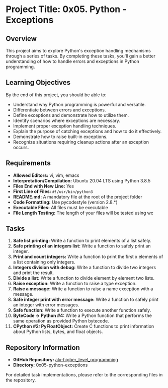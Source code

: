 # Project Title: 0x05. Python - Exceptions

## Overview
This project aims to explore Python's exception handling mechanisms through a series of tasks. By completing these tasks, you'll gain a better understanding of how to handle errors and exceptions in Python programming.

## Learning Objectives
By the end of this project, you should be able to:
- Understand why Python programming is powerful and versatile.
- Differentiate between errors and exceptions.
- Define exceptions and demonstrate how to utilize them.
- Identify scenarios where exceptions are necessary.
- Implement proper exception handling techniques.
- Explain the purpose of catching exceptions and how to do it effectively.
- Demonstrate how to raise built-in exceptions.
- Recognize situations requiring cleanup actions after an exception occurs.

## Requirements
- **Allowed Editors:** vi, vim, emacs
- **Interpretation/Compilation:** Ubuntu 20.04 LTS using Python 3.8.5
- **Files End with New Line:** Yes
- **First Line of Files:** `#!/usr/bin/python3`
- **README.md:** A mandatory file at the root of the project folder
- **Code Formatting:** Use pycodestyle (version 2.8.\*)
- **Executable Files:** All files must be executable
- **File Length Testing:** The length of your files will be tested using wc

## Tasks
1. **Safe list printing:** Write a function to print elements of a list safely.
2. **Safe printing of an integers list:** Write a function to safely print an integer.
3. **Print and count integers:** Write a function to print the first x elements of a list containing only integers.
4. **Integers division with debug:** Write a function to divide two integers and print the result.
5. **Divide a list:** Write a function to divide element by element two lists.
6. **Raise exception:** Write a function to raise a type exception.
7. **Raise a message:** Write a function to raise a name exception with a message.
8. **Safe integer print with error message:** Write a function to safely print an integer with error messages.
9. **Safe function:** Write a function to execute another function safely.
10. **ByteCode -> Python #4:** Write a Python function that performs the same operation as provided Python bytecode.
11. **CPython #2: PyFloatObject:** Create C functions to print information about Python lists, bytes, and float objects.

## Repository Information
- **GitHub Repository:** [alx-higher_level_programming](https://github.com/username/alx-higher_level_programming)
- **Directory:** 0x05-python-exceptions

For detailed task implementations, please refer to the corresponding files in the repository.
